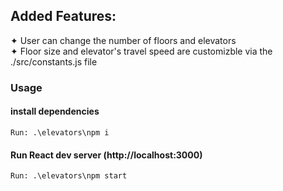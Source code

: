 ## Added Features:

✦ User can change the number of floors and elevators<br/>
✦ Floor size and elevator's travel speed are customizble via the ./src/constants.js file

### Usage
#### install dependencies
```
Run: .\elevators\npm i
```
#### Run React dev server (http://localhost:3000)
```
Run: .\elevators\npm start
```
